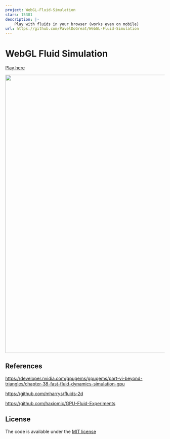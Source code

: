 ```yaml
---
project: WebGL-Fluid-Simulation
stars: 15381
description: |-
    Play with fluids in your browser (works even on mobile)
url: https://github.com/PavelDoGreat/WebGL-Fluid-Simulation
---
```


# WebGL Fluid Simulation

[Play here](https://paveldogreat.github.io/WebGL-Fluid-Simulation/)

<img src="/screenshot.jpg?raw=true" width="880">

## References

https://developer.nvidia.com/gpugems/gpugems/part-vi-beyond-triangles/chapter-38-fast-fluid-dynamics-simulation-gpu

https://github.com/mharrys/fluids-2d

https://github.com/haxiomic/GPU-Fluid-Experiments

## License

The code is available under the [MIT license](LICENSE)

